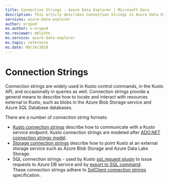```yaml
---
title: Connection Strings - Azure Data Explorer | Microsoft Docs
description: This article describes Connection Strings in Azure Data Explorer.
services: azure-data-explorer
author: orspod
ms.author: v-orspod
ms.reviewer: mblythe
ms.service: azure-data-explorer
ms.topic: reference
ms.date: 09/24/2018
---
```

# Connection Strings

Connection strings are widely used in Kusto control commands, in the Kusto API, and occasionally in queries as well.
Connection strings provide a general means to describe how to locate and interact with resources external to Kusto,
such as blobs in the Azure Blob Storage service and Azure SQL Database databases.

There are a number of connection string formats:

* [Kusto connection strings](./kusto.md) describe how to communicate with a Kusto service endpoint.
  Kusto connection strings are modeled after [ADO.NET connection strings model](https://docs.microsoft.com/en-us/dotnet/framework/data/adonet/connection-string-syntax).
* [Storage connection strings](./storage.md) describe how to point Kusto at an external storage service
  such as Azure Blob Storage and Azure Data Lake Storage.
* SQL connection strings - used by Kusto [sql_request plugin](../../query/sqlrequestplugin.md) to issue requests to
  Azure DB service and by [export to SQL command](../../management/data-export.md#exporting-data-to-a-sql-database).  
  These connection strings adhere to [SqlClient connection strings](https://docs.microsoft.com/en-us/dotnet/framework/data/adonet/connection-string-syntax#sqlclient-connection-strings) specification.